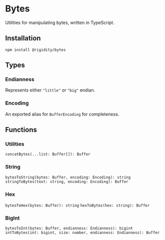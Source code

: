 # Bytes
Utilities for manipulating bytes, written in TypeScript.

## Installation
`npm install @rigidity/bytes`

## Types

### Endianness
Represents either `"little"` or `"big"` endian.

### Encoding
An exported alias for `BufferEncoding` for completeness.

## Functions

### Utilities
`concatBytes(...list: Buffer[]): Buffer`

### String
`bytesToString(bytes: Buffer, encoding: Encoding): string`
`stringToBytes(text: string, encoding: Encoding): Buffer`

### Hex
`bytesToHex(bytes: Buffer): string`
`hexToBytes(hex: string): Buffer`

### BigInt
`bytesToInt(bytes: Buffer, endianness: Endianness): bigint`
`intToBytes(int: bigint, size: number, endianness: Endianness): Buffer`